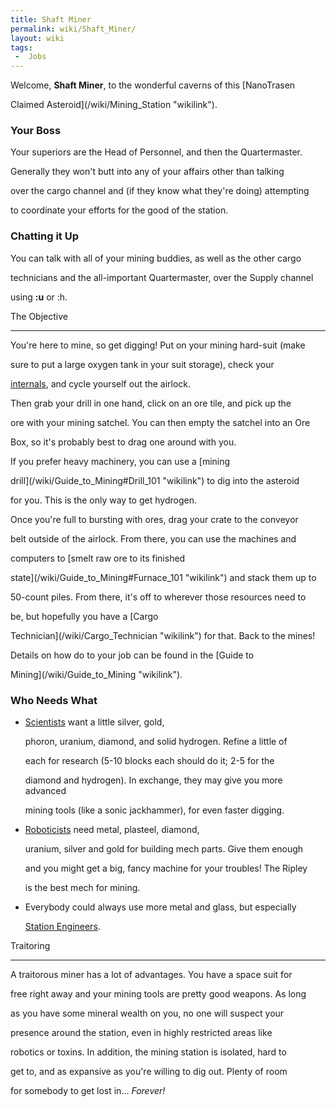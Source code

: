 ```yaml
---
title: Shaft Miner
permalink: wiki/Shaft_Miner/
layout: wiki
tags:
 -  Jobs
---
```


Welcome, **Shaft Miner**, to the wonderful caverns of this [NanoTrasen
Claimed Asteroid](/wiki/Mining_Station "wikilink").

### Your Boss

Your superiors are the Head of Personnel, and then the Quartermaster.
Generally they won't butt into any of your affairs other than talking
over the cargo channel and (if they know what they're doing) attempting
to coordinate your efforts for the good of the station.

### Chatting it Up

You can talk with all of your mining buddies, as well as the other cargo
technicians and the all-important Quartermaster, over the Supply channel
using **:u** or :h.

The Objective
-------------

You're here to mine, so get digging! Put on your mining hard-suit (make
sure to put a large oxygen tank in your suit storage), check your
[internals](internals "wikilink"), and cycle yourself out the airlock.
Then grab your drill in one hand, click on an ore tile, and pick up the
ore with your mining satchel. You can then empty the satchel into an Ore
Box, so it's probably best to drag one around with you.

If you prefer heavy machinery, you can use a [mining
drill](/wiki/Guide_to_Mining#Drill_101 "wikilink") to dig into the asteroid
for you. This is the only way to get hydrogen.

Once you're full to bursting with ores, drag your crate to the conveyor
belt outside of the airlock. From there, you can use the machines and
computers to [smelt raw ore to its finished
state](/wiki/Guide_to_Mining#Furnace_101 "wikilink") and stack them up to
50-count piles. From there, it's off to wherever those resources need to
be, but hopefully you have a [Cargo
Technician](/wiki/Cargo_Technician "wikilink") for that. Back to the mines!

Details on how do to your job can be found in the [Guide to
Mining](/wiki/Guide_to_Mining "wikilink").

### Who Needs What

-   [Scientists](/wiki/Scientist "wikilink") want a little silver, gold,
    phoron, uranium, diamond, and solid hydrogen. Refine a little of
    each for research (5-10 blocks each should do it; 2-5 for the
    diamond and hydrogen). In exchange, they may give you more advanced
    mining tools (like a sonic jackhammer), for even faster digging.
-   [Roboticists](/wiki/Roboticist "wikilink") need metal, plasteel, diamond,
    uranium, silver and gold for building mech parts. Give them enough
    and you might get a big, fancy machine for your troubles! The Ripley
    is the best mech for mining.
-   Everybody could always use more metal and glass, but especially
    [Station Engineers](/wiki/Station_Engineer "wikilink").

Traitoring
----------

A traitorous miner has a lot of advantages. You have a space suit for
free right away and your mining tools are pretty good weapons. As long
as you have some mineral wealth on you, no one will suspect your
presence around the station, even in highly restricted areas like
robotics or toxins. In addition, the mining station is isolated, hard to
get to, and as expansive as you're willing to dig out. Plenty of room
for somebody to get lost in... *Forever!*
